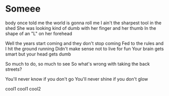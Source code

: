 Someee
===============
body once told me the world is gonna roll me
I ain't the sharpest tool in the shed
She was looking kind of dumb with her finger and her thumb
In the shape of an "L" on her forehead

Well the years start coming and they don't stop coming
Fed to the rules and I hit the ground running
Didn't make sense not to live for fun
Your brain gets smart but your head gets dumb


So much to do, so much to see
So what's wrong with taking the back streets?


You'll never know if you don't go
You'll never shine if you don't glow

cool1
cool1
cool2
